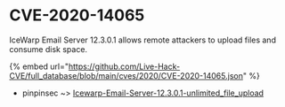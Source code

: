 # CVE-2020-14065

IceWarp Email Server 12.3.0.1 allows remote attackers to upload files and consume disk space.

{% embed url="https://github.com/Live-Hack-CVE/full_database/blob/main/cves/2020/CVE-2020-14065.json" %}


* pinpinsec ~> [Icewarp-Email-Server-12.3.0.1-unlimited_file_upload](https://www.alice-snow.ru/2020/database/cve-2020-14065/icewarp-email-server-12.3.0.1-unlimited_file_upload-pinpinsec)